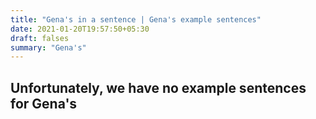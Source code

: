 ```yaml
---
title: "Gena's in a sentence | Gena's example sentences"
date: 2021-01-20T19:57:50+05:30
draft: falses
summary: "Gena's"
---
```

## Unfortunately, we have no example sentences for Gena's                 
